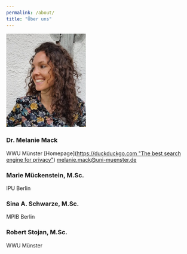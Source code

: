 ```yaml
---
permalink: /about/
title: "Über uns"
---
```



![Melanie!](/assets/images/Passbild.jpg)
### Dr. Melanie Mack
WWU Münster
[Homepage]([https://duckduckgo.com "The best search engine for privacy"](https://www.uni-muenster.de/Sportwissenschaft/Neuromotor-Behavior/team/mack.shtml))
<melanie.mack@uni-muenster.de>

### Marie Mückenstein, M.Sc.
IPU Berlin

### Sina A. Schwarze, M.Sc.
MPIB Berlin

### Robert Stojan,  M.Sc.
WWU Münster


